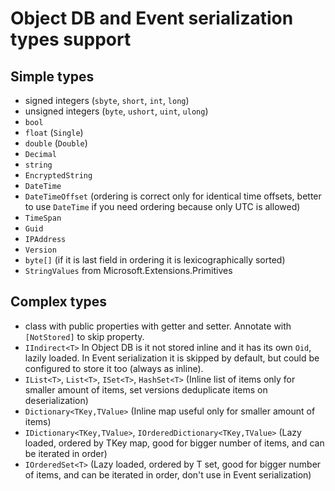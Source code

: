 # Object DB and Event serialization types support

## Simple types

- signed integers (`sbyte`, `short`, `int`, `long`)
- unsigned integers (`byte`, `ushort`, `uint`, `ulong`)
- `bool`
- `float` (`Single`)
- `double` (`Double`)
- `Decimal`
- `string`
- `EncryptedString`
- `DateTime`
- `DateTimeOffset` (ordering is correct only for identical time offsets, better to use `DateTime` if you need ordering because only UTC is allowed)
- `TimeSpan`
- `Guid`
- `IPAddress`
- `Version`
- `byte[]` (if it is last field in ordering it is lexicographically sorted)
- `StringValues` from Microsoft.Extensions.Primitives

## Complex types

- class with public properties with getter and setter. Annotate with `[NotStored]` to skip property.
- `IIndirect<T>` In Object DB is it not stored inline and it has its own `Oid`, lazily loaded. In Event serialization it is skipped by default, but could be configured to store it too (always as inline).
- `IList<T>`, `List<T>`, `ISet<T>`, `HashSet<T>` (Inline list of items only for smaller amount of items, set versions deduplicate items on deserialization)
- `Dictionary<TKey,TValue>` (Inline map useful only for smaller amount of items)
- `IDictionary<TKey,TValue>`, `IOrderedDictionary<TKey,TValue>` (Lazy loaded, ordered by TKey map, good for bigger number of items, and can be iterated in order)
- `IOrderedSet<T>` (Lazy loaded, ordered by T set, good for bigger number of items, and can be iterated in order, don't use in Event serialization)
